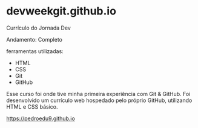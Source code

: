 # devweekgit.github.io
Currículo do Jornada Dev

Andamento: Completo

ferramentas utilizadas:
- HTML
- CSS
- Git
- GitHub

Esse curso foi onde tive minha primeira experiência com Git & GitHub.
Foi desenvolvido um currículo web hospedado pelo próprio GitHub, utilizando
HTML e CSS básico.

https://pedroedu9.github.io
